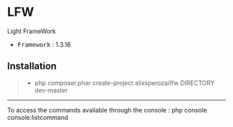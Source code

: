 # LFW
Light FrameWork

 - <kbd>Framework</kbd> : 1.3.16

Installation
----------

> - php composer.phar create-project alixsperoza/lfw DIRECTORY dev-master

----------

To access the commands available through the console : php console console:listcommand